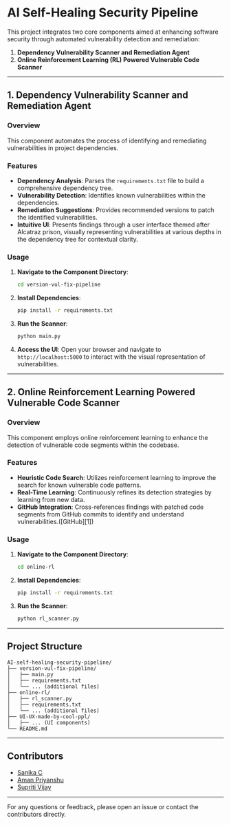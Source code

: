 
# AI Self-Healing Security Pipeline

This project integrates two core components aimed at enhancing software security through automated vulnerability detection and remediation:

1. **Dependency Vulnerability Scanner and Remediation Agent**
2. **Online Reinforcement Learning (RL) Powered Vulnerable Code Scanner**

---

## 1. Dependency Vulnerability Scanner and Remediation Agent

### Overview

This component automates the process of identifying and remediating vulnerabilities in project dependencies.

### Features

* **Dependency Analysis**: Parses the `requirements.txt` file to build a comprehensive dependency tree.
* **Vulnerability Detection**: Identifies known vulnerabilities within the dependencies.
* **Remediation Suggestions**: Provides recommended versions to patch the identified vulnerabilities.
* **Intuitive UI**: Presents findings through a user interface themed after Alcatraz prison, visually representing vulnerabilities at various depths in the dependency tree for contextual clarity.

### Usage

1. **Navigate to the Component Directory**:

   ```bash
   cd version-vul-fix-pipeline
   ```



2. **Install Dependencies**:

   ```bash
   pip install -r requirements.txt
   ```



3. **Run the Scanner**:

   ```bash
   python main.py
   ```



4. **Access the UI**:
   Open your browser and navigate to `http://localhost:5000` to interact with the visual representation of vulnerabilities.

---

## 2. Online Reinforcement Learning Powered Vulnerable Code Scanner

### Overview

This component employs online reinforcement learning to enhance the detection of vulnerable code segments within the codebase.

### Features

* **Heuristic Code Search**: Utilizes reinforcement learning to improve the search for known vulnerable code patterns.
* **Real-Time Learning**: Continuously refines its detection strategies by learning from new data.
* **GitHub Integration**: Cross-references findings with patched code segments from GitHub commits to identify and understand vulnerabilities.([GitHub][1])

### Usage

1. **Navigate to the Component Directory**:

   ```bash
   cd online-rl
   ```



2. **Install Dependencies**:

   ```bash
   pip install -r requirements.txt
   ```



3. **Run the Scanner**:

   ```bash
   python rl_scanner.py
   ```



---

## Project Structure

```plaintext
AI-self-healing-security-pipeline/
├── version-vul-fix-pipeline/
│   ├── main.py
│   ├── requirements.txt
│   └── ... (additional files)
├── online-rl/
│   ├── rl_scanner.py
│   ├── requirements.txt
│   └── ... (additional files)
├── UI-UX-made-by-cool-ppl/
│   ├── ... (UI components)
└── README.md
```

---

## Contributors

* [Sanika C](https://github.com/sanikac10)
* [Aman Priyanshu](https://github.com/AmanPriyanshu)
* [Supriti Vijay](https://github.com/SupritiVijay)

---

For any questions or feedback, please open an issue or contact the contributors directly.
